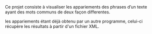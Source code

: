 Ce projet consiste à visualiser les appariements des phrases d’un texte ayant des
mots communs de deux façon differentes.

les appariements étant déjà obtenu par un autre programme, celui-ci récupère les résultats à partir d'un fichier XML.